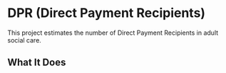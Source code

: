 # DPR (Direct Payment Recipients)

This project estimates the number of Direct Payment Recipients in adult social care.

## What It Does
